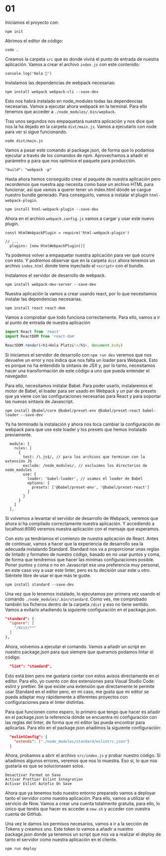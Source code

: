 # 01

Iniciamos el proyecto con:
```
npm init
```

Abrimos el editor de código:
```
code .
```

Creamos la carpeta `src` que es donde vivirá el punto de entrada de nuestra aplicación. Vamos a crear el archivo `index.js` con este contenido:

```
console.log('Hola 🎉')
```

Instalamos las dependencias de webpack necesarias:
```
npm install webpack webpack-cli --save-dev
```

Esto nos habrá instalado en node_modules todas las dependencias necesarias. Vamos a ejecutar ahora webpack en la terminal. Para ello tenemos que acceder a `./node_modules/.bin/wepback`.

Tras unos segundos nos empaquetará nuestra aplicación y nos dice que nos la ha dejado en la carpeta `dist/main.js`. Vamos a ejecutarlo con node para ver si sigue funcionando.

```
node dist/main.js
```

Vamos a pasar este comando al package.json, de forma que lo podamos ejecutar a través de los comandos de npm. Aprovechamos a añadir el parámetro p para que nos optimice el paquete para producción.

```
"build": "webpack -p"
```

Hasta ahora hemos conseguido crear el paquete de nuestra aplicación pero recordemos que nuestra app necesita como base un archivo HTML para funcionar, así que vamos a querer tener un index.html dónde se cargue nuestro bundle generado. Para conseguirlo, vamos a instalar el plugin `html-webpack-plugin`.

```
npm install html-webpack-plugin --save-dev
```

Ahora en el archivo `webpack.config.js` vamos a cargar y usar este nuevo plugin.

```
const HtmlWebpackPlugin = require('html-webpack-plugin')

// ...
  plugins: [new HtmlWebpackPlugin()]
```

Ya podemos volver a empaquetar nuestra aplicación para ver qué ocurre con esto. Y podremos observar que en la carpeta `dist` ahora tenemos un archivo `index.html` donde tiene inyectado el `<script>` con el bundle.

Instalamos el servidor de desarrollo de webpack.
```
npm install webpack-dev-server --save-dev
```

Nuestra aplicación la vamos a crear usando react, por lo que necesitamos instalar las dependencias necesarias.

```
npm install react react-dom
```

Vamos a comprobar que todo funciona correctamente. Para ello, vamos a ir al punto de entrada de nuestra aplicación

```js
import React from 'react'
import ReactDOM from 'react-dom'

ReactDOM.render(<h1>Hola Platzi!</h1>, document.body)
```

Si iniciamos el servidor de desarrollo con `npm run dev` veremos que nos devuelve un error y nos indica que nos falta un loader para Webpack. Esto es porque no ha entendido la sintaxis de JSX y, por lo tanto, necesitamos hacer una transformación de este código a uno que pueda entender el navegador.

Para ello, necesitamos instalar Babel. Para poder usarlo, instalaremos el motor de Babel, el loader para ser usado en Webpack y un par de presets que ya viene con las configuraciones necesarias para React y para soportar las nuevas sintaxis de Javascript.

```
npm install @babel/core @babel/preset-env @babel/preset-react babel-loader --save-dev
```

Ya ha terminado la instalación y ahora nos toca cambiar la configuración de webpack para que use este loader y los presets que hemos instalado previamente.

```
  module: {
    rules: [
      {
        test: /\.js$/, // para los archivos que terminan con la extensión JS
        exclude: /node_modules/, // excluimos los directorios de node_modules
        use: {
          loader: 'babel-loader', // usamos el loader de Babel
          options: {
            presets: ['@babel/preset-env', '@babel/preset-react']
          }
        }
      }
    ]
  },
```

Si volvemos a levantar el servidor de desarrollo de Webpack, veremos que ahora sí ha compilado correctamente nuestra aplicación. Y accediendo a localhost:8080 veremos nuestra aplicación con el mensaje que esperamos.

Con esto ya tendríamos el comienzo de nuestra aplicación de React. Antes de continuar, vamos a hacer que la experiencia de desarrollo sea la adecuada instalando Standard. Standard nos va a proporcionar unas reglas de lintado y formateo de nuestro código, basado en no usar puntos y coma, de forma que tendremos que hacer las minimas configuraciones posible. Poner puntos y coma o no en Javascript ese una preferencia muy personal, en este caso voy a usar este linter, pero es tu decisión usar este u otro. Siéntete libre de usar el que más te guste.

```
npm install standard --save-dev
```

Una vez que lo tenemos instalado, lo ejecutamos por primera vez usando el comando `./node_modules/.bin/standard`. Como ves, me comprobado también los ficheros dentro de la carpeta `/dist` y eso no tiene sentido. Vamos a evitarlo añadiendo la siguiente configuración en el package.json.

```json
"standard": {
  "ignore": [
    "/dist/**"
  ]
},
```

Ahora, volvemos a ejecutar el comando. Vamos a añadir un script en nuestro package.json para que siempre que queramos podamos lintar el código.

```json
  "lint": "standard",
```

Esto está bien pero me gustaría contar con estos avisos directamente en el editor. Para ello, yo cuento con dos extensiones para Visual Studio Code: eslint y prettier. Sé que existe una extensión que directamente te permite usar Standard en el editor pero, en mi caso, me gusta que mi editor se pueda adaptar muy rápidamente a diferentes proyectos con configuraciones para el linter distintas.

Para que funcionen como espero, lo primero que tengo que hacer es añadir en el package.json la referencia dónde se encuentra mi configuración con las reglas del linter, de forma que mi editor las pueda encontrar para aplicarlas. Para ello en el package.json añadimos la siguiente configuración:

```json
  "eslintConfig": {
    "extends": ["./node_modules/standard/eslintrc.json"]
  }
```

Ahora, probamos a abrir el archivo `src/index.js` y probar nuestro código. Si añadimos algunos errores, veremos que nos lo muestra. Eso sí, lo que nos gustaría es que se solucionasen solos.

```
Desactivar Format on Save
Activar Prettier Eslint Integration
Activar Eslint Autofix On Save
```

Ahora que ya tenemos todo nuestro entorno preparado vamos a deployar tanto el servidor como nuestra aplicación. Para ello, vamos a utilizar el servicio de Now. Vamos a crear una cuenta totalmente gratuita, para ello, lo único que tenéis que hacer es acceder a `now.sh` y acceder con vuestra cuenta de GitHub.

Una vez le damos los permisos necesarios, vamos a ir a la sección de Tokens y creamos uno. Este token lo vamos a añadir a nuestro package.json donde ya tenemos un script que nos va a realizar el deploy de tanto el servidor como nuestra aplicación en el cliente.

```
npm run deploy
```